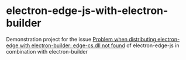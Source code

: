 # electron-edge-js-with-electron-builder
Demonstration project for the issue [Problem when distributing electron-edge with electron-builder: edge-cs.dll not found](https://github.com/agracio/electron-edge-js/issues/62) of electron-edge-js in combination with electron-builder
